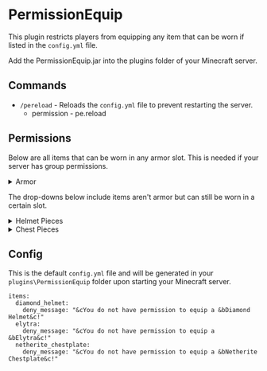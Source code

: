 # PermissionEquip
This plugin restricts players from equipping any item that can be worn if listed in the `config.yml` file.

Add the PermissionEquip.jar into the plugins folder of your Minecraft server.

## Commands
- `/pereload` - Reloads the `config.yml` file to prevent restarting the server.
  - permission - pe.reload

## Permissions
Below are all items that can be worn in any armor slot. This is needed if your server has group permissions.

<details>
<summary>Armor</summary>

- pe.netherite_helmet:
  - description: Allows a player to equip a netherite helmet. 
  - default: op 
- pe.netherite_chestplate:
  - description: Allows a player to equip a netherite chestplate.
  - default: op
- pe.netherite_leggings:
  - description: Allows a player to equip a netherite leggings.
  - default: op
- pe.netherite_boots:
  - description: Allows a player to equip a netherite boots.
  - default: op
- pe.diamond_helmet:
  - description: Allows a player to equip a diamond helmet.
  - default: op
- pe.diamond_chestplate:
  - description: Allows a player to equip a diamond chestplate.
  - default: op
- pe.diamond_leggings:
  - description: Allows a player to equip a diamond leggings.
  - default: op
- pe.diamond_boots:
  - description: Allows a player to equip a diamond boots.
  - default: op
- pe.gold_helmet:
  - description: Allows a player to equip a gold helmet.
  - default: op
- pe.gold_chestplate:
  - description: Allows a player to equip a gold chestplate.
  - default: op
- pe.gold_leggings:
  - description: Allows a player to equip a gold leggings.
  - default: op
- pe.gold_boots:
  - description: Allows a player to equip a gold boots.
  - default: op
- pe.iron_helmet:
  - description: Allows a player to equip a iron helmet.
  - default: op
- pe.iron_chestplate:
  - description: Allows a player to equip a iron chestplate.
  - default: op
- pe.iron_leggings:
  - description: Allows a player to equip a iron leggings.
  - default: op
- pe.iron_boots:
  - description: Allows a player to equip a iron boots.
  - default: op
- pe.chainmail_helmet:
  - description: Allows a player to equip a chainmail helmet.
  - default: op
- pe.chainmail_chestplate:
  - description: Allows a player to equip a chainmail chestplate.
  - default: op
- pe.chainmail_leggings:
  - description: Allows a player to equip a chainmail leggings.
  - default: op
- pe.chainmail_boots:
  - description: Allows a player to equip a chainmail boots.
  - default: op
- pe.leather_helmet:
  - description: Allows a player to equip a leather helmet.
  - default: op
- pe.leather_chestplate:
  - description: Allows a player to equip a leather chestplate.
  - default: op
- pe.leather_leggings:
  - description: Allows a player to equip a leather leggings.
  - default: op
- pe.leather_boots:
  - description: Allows a player to equip a leather boots.
  - default: op
</details>

The drop-downs below include items aren't armor but can still be worn in a certain slot.
<details>
<summary>Helmet Pieces</summary>

- pe.turtle_helmet:
  - description: Allows a player to equip a turtle shell.
  - default: op
- pe.carved_pumpkin:
  - description: Allows a player to equip a carved pumpkin.
  - default: op
- pe.player_head:
  - description: Allows a player to equip a player head.
  - default: op
- pe.zombie_head:
  - description: Allows a player to equip a zombie head.
  - default: op
- pe.skeleton_skull:
  - description: Allows a player to equip a skeleton skull.
  - default: op
- pe.wither_skeleton_skull:
  - description: Allows a player to equip a wither skeleton skull.
  - default: op
- pe.creeper_head:
  - description: Allows a player to equip a creeper head.
  - default: op
- pe.dragon_head:
  - description: Allows a player to equip a dragon head.
  - default: op
</details>

<details>
<summary>Chest Pieces</summary>

- pe.elytra:
  - description: Allows a player to equip an elytra.
  - default: op
</details>

## Config
This is the default `config.yml` file and will be generated in your `plugins\PermissionEquip` folder upon starting your Minecraft server.

```
items:
  diamond_helmet:
    deny_message: "&cYou do not have permission to equip a &bDiamond Helmet&c!"
  elytra:
    deny_message: "&cYou do not have permission to equip a &bElytra&c!"
  netherite_chestplate:
    deny_message: "&cYou do not have permission to equip a &bNetherite Chestplate&c!"

